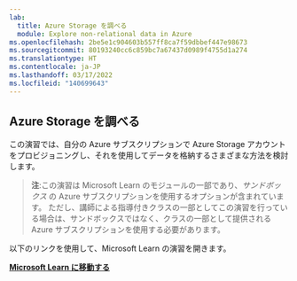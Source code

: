 ```yaml
---
lab:
  title: Azure Storage を調べる
  module: Explore non-relational data in Azure
ms.openlocfilehash: 2be5e1c904603b557ff8ca7f59dbbef447e98673
ms.sourcegitcommit: 80193240cc6c859bc7a67437d0989f4755d1a274
ms.translationtype: HT
ms.contentlocale: ja-JP
ms.lasthandoff: 03/17/2022
ms.locfileid: "140699643"
---
```

## <a name="explore-azure-storage"></a>Azure Storage を調べる

この演習では、自分の Azure サブスクリプションで Azure Storage アカウントをプロビジョニングし、それを使用してデータを格納するさまざまな方法を検討します。

> **注**:この演習は Microsoft Learn のモジュールの一部であり、*サンドボックス* の Azure サブスクリプションを使用するオプションが含まれています。 ただし、講師による指導付きクラスの一部としてこの演習を行っている場合は、サンドボックスではなく、クラスの一部として提供される Azure サブスクリプションを使用する必要があります。

以下のリンクを使用して、Microsoft Learn の演習を開きます。

**[Microsoft Learn に移動する](https://docs.microsoft.com/learn/modules/explore-provision-deploy-non-relational-data-services-azure/6-exercise-azure-storage#provision-an-azure-storage-account)**
